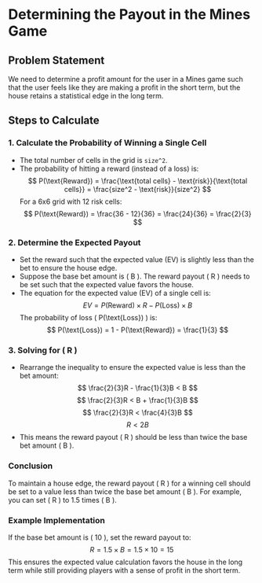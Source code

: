 # Determining the Payout in the Mines Game

## Problem Statement
We need to determine a profit amount for the user in a Mines game such that the user feels like they are making a profit in the short term, but the house retains a statistical edge in the long term.

## Steps to Calculate

### 1. Calculate the Probability of Winning a Single Cell
- The total number of cells in the grid is `size^2`.
- The probability of hitting a reward (instead of a loss) is:
  $$ P(\text{Reward}) = \frac{\text{total cells} - \text{risk}}{\text{total cells}} = \frac{size^2 - \text{risk}}{size^2} $$
  For a 6x6 grid with 12 risk cells:
  $$ P(\text{Reward}) = \frac{36 - 12}{36} = \frac{24}{36} = \frac{2}{3} $$

### 2. Determine the Expected Payout
- Set the reward such that the expected value (EV) is slightly less than the bet to ensure the house edge.
- Suppose the base bet amount is \( B \). The reward payout \( R \) needs to be set such that the expected value favors the house.
- The equation for the expected value (EV) of a single cell is:
  $$ EV = P(\text{Reward}) \times R - P(\text{Loss}) \times B $$
  The probability of loss \( P(\text{Loss}) \) is:
  $$ P(\text{Loss}) = 1 - P(\text{Reward}) = \frac{1}{3} $$

### 3. Solving for \( R \)
- Rearrange the inequality to ensure the expected value is less than the bet amount:
  $$ \frac{2}{3}R - \frac{1}{3}B < B $$
  $$ \frac{2}{3}R < B + \frac{1}{3}B $$
  $$ \frac{2}{3}R < \frac{4}{3}B $$
  $$ R < 2B $$
- This means the reward payout \( R \) should be less than twice the base bet amount \( B \).

### Conclusion
To maintain a house edge, the reward payout \( R \) for a winning cell should be set to a value less than twice the base bet amount \( B \). For example, you can set \( R \) to 1.5 times \( B \).

### Example Implementation
If the base bet amount is \( 10 \), set the reward payout to:
$$ R = 1.5 \times B = 1.5 \times 10 = 15 $$
This ensures the expected value calculation favors the house in the long term while still providing players with a sense of profit in the short term.
